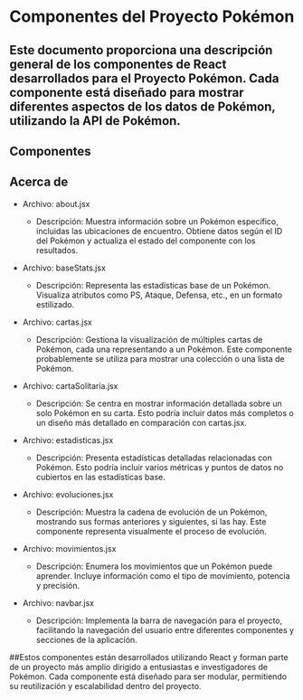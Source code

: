 # Componentes del Proyecto Pokémon
## Este documento proporciona una descripción general de los componentes de React desarrollados para el Proyecto Pokémon. Cada componente está diseñado para mostrar diferentes aspectos de los datos de Pokémon, utilizando la API de Pokémon.

## Componentes
## Acerca de
- Archivo: about.jsx
    - Descripción: Muestra información sobre un Pokémon específico, incluidas las ubicaciones de encuentro. Obtiene datos según el ID del Pokémon y actualiza el estado del componente con los resultados.

- Archivo: baseStats.jsx
    - Descripción: Representa las estadísticas base de un Pokémon. Visualiza atributos como PS, Ataque, Defensa, etc., en un formato estilizado.

- Archivo: cartas.jsx
    -  Descripción: Gestiona la visualización de múltiples cartas de Pokémon, cada una representando a un Pokémon. Este componente probablemente se utiliza para mostrar una colección o una lista de Pokémon.

- Archivo: cartaSolitaria.jsx
    -  Descripción: Se centra en mostrar información detallada sobre un solo Pokémon en su carta. Esto podría incluir datos más completos o un diseño más detallado en comparación con cartas.jsx.

- Archivo: estadisticas.jsx
    - Descripción: Presenta estadísticas detalladas relacionadas con Pokémon. Esto podría incluir varios métricas y puntos de datos no cubiertos en las estadísticas base.

- Archivo: evoluciones.jsx
    - Descripción: Muestra la cadena de evolución de un Pokémon, mostrando sus formas anteriores y siguientes, si las hay. Este componente representa visualmente el proceso de evolución.

- Archivo: movimientos.jsx
    - Descripción: Enumera los movimientos que un Pokémon puede aprender. Incluye información como el tipo de movimiento, potencia y precisión.

- Archivo: navbar.jsx
    - Descripción: Implementa la barra de navegación para el proyecto, facilitando la navegación del usuario entre diferentes componentes y secciones de la aplicación.

##Estos componentes están desarrollados utilizando React y forman parte de un proyecto más amplio dirigido a entusiastas e investigadores de Pokémon. Cada componente está diseñado para ser modular, permitiendo su reutilización y escalabilidad dentro del proyecto.
